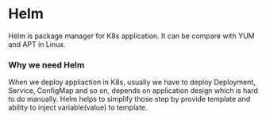 # Helm
Helm is package manager for K8s application. It can be compare with YUM and APT in Linux.

### Why we need Helm
When we deploy appliaction in K8s, usually we have to deploy Deployment, Service, ConfigMap and so on, depends on application design which is hard to do manually. Helm helps to simplify those step by provide template and ability to inject variable(value) to template.

